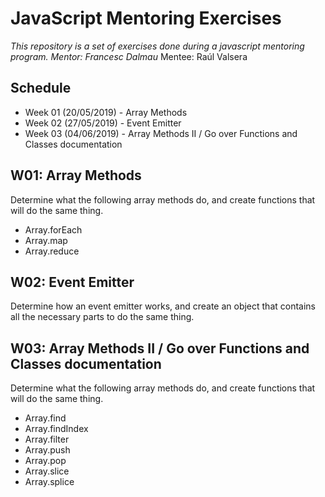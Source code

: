 # JavaScript Mentoring Exercises

_This repository is a set of exercises done during a javascript mentoring program.
Mentor: Francesc Dalmau_
Mentee: Raúl Valsera

## Schedule

-   Week 01 (20/05/2019) - Array Methods
-   Week 02 (27/05/2019) - Event Emitter
-   Week 03 (04/06/2019) - Array Methods II / Go over Functions and Classes documentation

## W01: Array Methods

Determine what the following array methods do, and create functions that will do the same thing.

-   Array.forEach
-   Array.map
-   Array.reduce

## W02: Event Emitter

Determine how an event emitter works, and create an object that contains all the necessary parts to do the same thing.

## W03: Array Methods II / Go over Functions and Classes documentation

Determine what the following array methods do, and create functions that will do the same thing.

-   Array.find
-   Array.findIndex
-   Array.filter
-   Array.push
-   Array.pop
-   Array.slice
-   Array.splice
